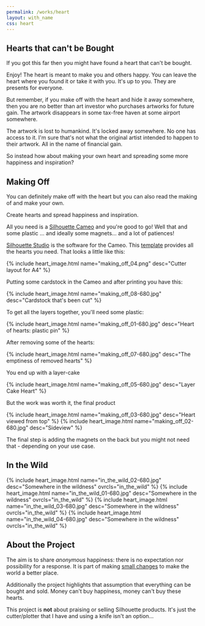 ```yaml
---
permalink: /works/heart
layout: with_name
css: heart
---
```


## Hearts that can't be Bought

If you got this far then you might have found a heart that can't be bought.

Enjoy! The heart is meant to make you and others happy. You can leave the heart where you found it or take it with you. It's up to you. They are presents for everyone.

But remember, if you make off with the heart and hide it away somewhere, then you are no better than art investor who purchases artworks for future gain. The artwork disappears in some tax-free haven at some airport somewhere.

The artwork is lost to humankind. It's locked away somewhere. No one has access to it. I'm sure that's not what the original artist intended to happen to their artwork. All in the name of financial gain.

So instead how about making your own heart and spreading some more happiness and inspiration?

## Making Off

You can definitely make off with the heart but you can also read the making of and make your own.

Create hearts and spread happiness and inspiration.

All you need is a [Silhouette Cameo](https://www.silhouetteamerica.com/featured-product/cameo) and you're good to go! Well that and some plastic ... and ideally some magnets... and a lot of patiences!

[Silhouette Studio](https://www.silhouetteamerica.com/software) is the software for the Cameo. This [template](/f/i/heart/heart3d.studio3) provides all the hearts you need. That looks a little like this:

{% include heart_image.html name="making_off_04.png" desc="Cutter layout for A4"  %}

Putting some cardstock in the Cameo and after printing you have this:

{% include heart_image.html name="making_off_08-680.jpg" desc="Cardstock that's been cut" %}

To get all the layers together, you'll need some plastic:

{% include heart_image.html name="making_off_01-680.jpg" desc="Heart of hearts: plastic pin" %}

After removing some of the hearts:

{% include heart_image.html name="making_off_07-680.jpg" desc="The emptiness of removed hearts" %}

You end up with a layer-cake

{% include heart_image.html name="making_off_05-680.jpg" desc="Layer Cake Heart" %}

But the work was worth it, the final product

{% include heart_image.html name="making_off_03-680.jpg" desc="Heart viewed from top" %}
{% include heart_image.html name="making_off_02-680.jpg" desc="Sideview" %}

The final step is adding the magnets on the back but you might not need that - depending on your use case.

## In the Wild

{% include heart_image.html name="in_the_wild_02-680.jpg" desc="Somewhere in the wildness" ovrcls="in_the_wild" %}
{% include heart_image.html name="in_the_wild_01-680.jpg" desc="Somewhere in the wildness" ovrcls="in_the_wild" %}
{% include heart_image.html name="in_the_wild_03-680.jpg" desc="Somewhere in the wildness" ovrcls="in_the_wild" %}
{% include heart_image.html name="in_the_wild_04-680.jpg" desc="Somewhere in the wildness" ovrcls="in_the_wild" %}

## About the Project

The aim is to share *anonymous* happiness: there is no expectation nor possibility for a response. It is part of making [small changes](https://millieons.org/t/smallchanges) to make the world a better place.

Additionally the project highlights that assumption that everything can be bought and sold. Money can't buy happiness, money can't buy these hearts.

This project is **not** about praising or selling Silhouette products. It's just the cutter/plotter that I have and using a knife isn't an option...
